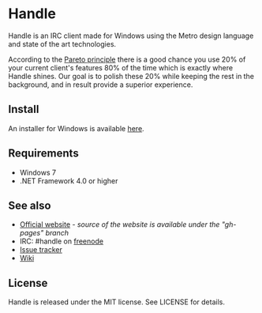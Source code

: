 # Handle
Handle is an IRC client made for Windows using the Metro design language and state of the art technologies.

According to the [Pareto principle](https://en.wikipedia.org/wiki/Pareto_principle) there is a good chance you use 20% of your current client's features 80% of the time which is exactly where Handle shines. 
Our goal is to polish these 20% while keeping the rest in the background, and in result provide a superior experience.

## Install
An installer for Windows is available [here](http://www2.htlwrn.ac.at/handle/download).

## Requirements
- Windows 7
- .NET Framework 4.0 or higher

## See also
- [Official website](http://www2.htlwrn.ac.at/handle) _- source of the website is available under the "gh-pages" branch_
- IRC: #handle on [freenode](http://freenode.net)
- [Issue tracker](https://github.com/adabei/handle/issues)
- [Wiki](https://github.com/adabei/handle/wiki)

## License
Handle is released under the MIT license. See LICENSE for details.
